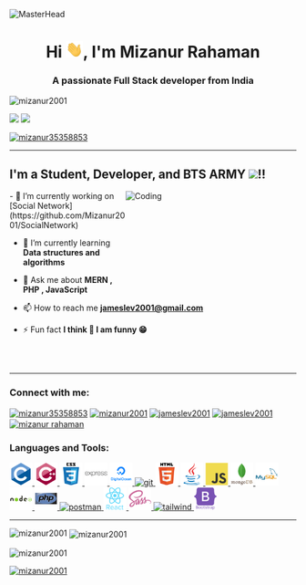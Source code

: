 ![MasterHead](https://www.reachfirst.com/wp-content/uploads/2018/08/Web-Development.jpg)
<h1 align="center">Hi <img src="https://raw.githubusercontent.com/ABSphreak/ABSphreak/master/gifs/Hi.gif" width="30px">, I'm Mizanur Rahaman</h1>
<h3 align="center">A passionate Full Stack developer from India</h3>

<p align="left"> <img src="https://komarev.com/ghpvc/?username=mizanur2001&label=Profile%20views&color=0e75b6&style=flat" alt="mizanur2001" /> </p>
<img src="https://img.shields.io/badge/Age-21-blue" />
<img src="https://img.shields.io/badge/Languages-English_Bengali_Hindi-brightgreen" />

<p align="left"> <a href="https://twitter.com/mizanur35358853" target="blank"><img src="https://img.shields.io/twitter/follow/mizanur35358853?logo=twitter&style=for-the-badge" alt="mizanur35358853" /></a> </p>

<hr>

## I'm a Student,  Developer, and BTS ARMY <img src="https://img.icons8.com/nolan/23/bts.png"/>!!
<!-- holla -->
<img align="right" alt="Coding" width="300" height="175" src="https://miro.medium.com/max/1785/1*IRGHmiGsa16stedQvIaZfw.gif">
- 🔭 I’m currently working on [Social Network](https://github.com/Mizanur2001/SocialNetwork)

- 🌱 I’m currently learning **Data structures and algorithms**

- 💬 Ask me about **MERN , PHP , JavaScript**

- 📫 How to reach me **jameslev2001@gmail.com**

- ⚡ Fun fact **I think 🤔 I am funny 😁**
<br>
<br>
<hr>

<h3 align="left">Connect with me:</h3>
<p align="left">
<a href="https://twitter.com/mizanur35358853" target="blank"><img align="center" src="https://raw.githubusercontent.com/rahuldkjain/github-profile-readme-generator/master/src/images/icons/Social/twitter.svg" alt="mizanur35358853" height="30" width="40" /></a>
<a href="https://stackoverflow.com/users/mizanur2001" target="blank"><img align="center" src="https://raw.githubusercontent.com/rahuldkjain/github-profile-readme-generator/master/src/images/icons/Social/stack-overflow.svg" alt="mizanur2001" height="30" width="40" /></a>
<a href="https://fb.com/jameslev2001" target="blank"><img align="center" src="https://raw.githubusercontent.com/rahuldkjain/github-profile-readme-generator/master/src/images/icons/Social/facebook.svg" alt="jameslev2001" height="30" width="40" /></a>
<a href="https://instagram.com/jameslev2001" target="blank"><img align="center" src="https://raw.githubusercontent.com/rahuldkjain/github-profile-readme-generator/master/src/images/icons/Social/instagram.svg" alt="jameslev2001" height="30" width="40" /></a>
<a href="https://www.youtube.com/c/mizanur rahaman" target="blank"><img align="center" src="https://raw.githubusercontent.com/rahuldkjain/github-profile-readme-generator/master/src/images/icons/Social/youtube.svg" alt="mizanur rahaman" height="30" width="40" /></a>
</p>

<h3 align="left">Languages and Tools:</h3>
<p align="left"><a href="https://www.cprogramming.com/" target="_blank" rel="noreferrer"> <img src="https://raw.githubusercontent.com/devicons/devicon/master/icons/c/c-original.svg" alt="c" width="40" height="40"/> </a> <a href="https://www.w3schools.com/cpp/" target="_blank" rel="noreferrer"> <img src="https://raw.githubusercontent.com/devicons/devicon/master/icons/cplusplus/cplusplus-original.svg" alt="cplusplus" width="40" height="40"/> </a> <a href="https://www.w3schools.com/css/" target="_blank" rel="noreferrer"> <img src="https://raw.githubusercontent.com/devicons/devicon/master/icons/css3/css3-original-wordmark.svg" alt="css3" width="40" height="40"/> </a> <a href="https://expressjs.com" target="_blank" rel="noreferrer"> <img src="https://raw.githubusercontent.com/devicons/devicon/master/icons/express/express-original-wordmark.svg" alt="express" width="40" height="40"/> </a> <a href="https://digitalocean.com" target="_blank" rel="noreferrer"> <img src="https://raw.githubusercontent.com/devicons/devicon/master/icons/digitalocean/digitalocean-original-wordmark.svg" alt="digitalocean" width="40" height="40"/> </a>
 <a href="https://git-scm.com/" target="_blank" rel="noreferrer"> <img src="https://www.vectorlogo.zone/logos/git-scm/git-scm-icon.svg" alt="git" width="40" height="40"/> </a> <a href="https://www.w3.org/html/" target="_blank" rel="noreferrer"> <img src="https://raw.githubusercontent.com/devicons/devicon/master/icons/html5/html5-original-wordmark.svg" alt="html5" width="40" height="40"/> </a> <a href="https://www.java.com" target="_blank" rel="noreferrer"> <img src="https://raw.githubusercontent.com/devicons/devicon/master/icons/java/java-original.svg" alt="java" width="40" height="40"/> </a> <a href="https://developer.mozilla.org/en-US/docs/Web/JavaScript" target="_blank" rel="noreferrer"> <img src="https://raw.githubusercontent.com/devicons/devicon/master/icons/javascript/javascript-original.svg" alt="javascript" width="40" height="40"/> </a> <a href="https://www.mongodb.com/" target="_blank" rel="noreferrer"> <img src="https://raw.githubusercontent.com/devicons/devicon/master/icons/mongodb/mongodb-original-wordmark.svg" alt="mongodb" width="40" height="40"/> </a> <a href="https://www.mysql.com/" target="_blank" rel="noreferrer"> <img src="https://raw.githubusercontent.com/devicons/devicon/master/icons/mysql/mysql-original-wordmark.svg" alt="mysql" width="40" height="40"/> </a> <a href="https://nodejs.org" target="_blank" rel="noreferrer"> <img src="https://raw.githubusercontent.com/devicons/devicon/master/icons/nodejs/nodejs-original-wordmark.svg" alt="nodejs" width="40" height="40"/> </a> <a href="https://www.php.net" target="_blank" rel="noreferrer"> <img src="https://raw.githubusercontent.com/devicons/devicon/master/icons/php/php-original.svg" alt="php" width="40" height="40"/> </a> <a href="https://postman.com" target="_blank" rel="noreferrer"> <img src="https://www.vectorlogo.zone/logos/getpostman/getpostman-icon.svg" alt="postman" width="40" height="40"/> </a> <a href="https://reactjs.org/" target="_blank" rel="noreferrer"> <img src="https://raw.githubusercontent.com/devicons/devicon/master/icons/react/react-original-wordmark.svg" alt="react" width="40" height="40"/> </a> <a href="https://sass-lang.com" target="_blank" rel="noreferrer"> <img src="https://raw.githubusercontent.com/devicons/devicon/master/icons/sass/sass-original.svg" alt="sass" width="40" height="40"/> </a> <a href="https://tailwindcss.com/" target="_blank" rel="noreferrer"> <img src="https://www.vectorlogo.zone/logos/tailwindcss/tailwindcss-icon.svg" alt="tailwind" width="40" height="40"/> </a><a href="https://getbootstrap.com" target="_blank" rel="noreferrer"> <img src="https://raw.githubusercontent.com/devicons/devicon/master/icons/bootstrap/bootstrap-plain-wordmark.svg" alt="bootstrap" width="40" height="40"/> </a> </p>

<hr>

<p><img align="left" src="https://github-readme-stats.vercel.app/api/top-langs?username=mizanur2001&show_icons=true&locale=en&layout=compact" alt="mizanur2001" /></p>

<p>&nbsp;<img align="center" src="https://github-readme-stats.vercel.app/api?username=mizanur2001&show_icons=true&locale=en" alt="mizanur2001" /></p>

<p><img align="center" src="https://github-readme-streak-stats.herokuapp.com/?user=mizanur2001&" alt="mizanur2001" /></p>

<p align="left"> <a href="https://github.com/ryo-ma/github-profile-trophy"><img src="https://github-profile-trophy.vercel.app/?username=mizanur2001" alt="mizanur2001" /></a> </p>
